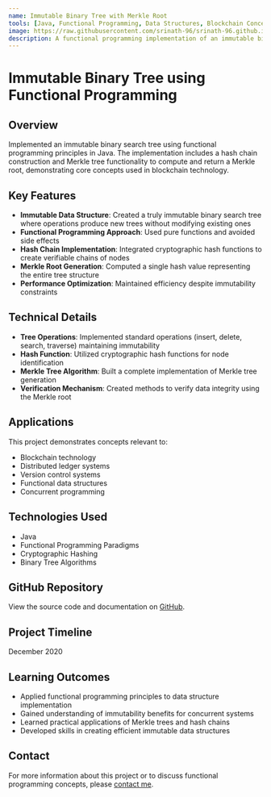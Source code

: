 ```yaml
---
name: Immutable Binary Tree with Merkle Root
tools: [Java, Functional Programming, Data Structures, Blockchain Concepts]
image: https://raw.githubusercontent.com/srinath-96/srinath-96.github.io/main/assets/binary-tree.jpg
description: A functional programming implementation of an immutable binary search tree with hash chain and Merkle root generation
---
```


# Immutable Binary Tree using Functional Programming

## Overview
Implemented an immutable binary search tree using functional programming principles in Java. The implementation includes a hash chain construction and Merkle tree functionality to compute and return a Merkle root, demonstrating core concepts used in blockchain technology.

## Key Features
- **Immutable Data Structure**: Created a truly immutable binary search tree where operations produce new trees without modifying existing ones
- **Functional Programming Approach**: Used pure functions and avoided side effects
- **Hash Chain Implementation**: Integrated cryptographic hash functions to create verifiable chains of nodes
- **Merkle Root Generation**: Computed a single hash value representing the entire tree structure
- **Performance Optimization**: Maintained efficiency despite immutability constraints

## Technical Details
- **Tree Operations**: Implemented standard operations (insert, delete, search, traverse) maintaining immutability
- **Hash Function**: Utilized cryptographic hash functions for node identification
- **Merkle Tree Algorithm**: Built a complete implementation of Merkle tree generation
- **Verification Mechanism**: Created methods to verify data integrity using the Merkle root

## Applications
This project demonstrates concepts relevant to:
- Blockchain technology
- Distributed ledger systems
- Version control systems
- Functional data structures
- Concurrent programming

## Technologies Used
- Java
- Functional Programming Paradigms
- Cryptographic Hashing
- Binary Tree Algorithms

## GitHub Repository
View the source code and documentation on [GitHub](https://github.com/srinath-96/Immutable-Binary-tree-using-Functional-Programming).

## Project Timeline
December 2020

## Learning Outcomes
- Applied functional programming principles to data structure implementation
- Gained understanding of immutability benefits for concurrent systems
- Learned practical applications of Merkle trees and hash chains
- Developed skills in creating efficient immutable data structures

## Contact
For more information about this project or to discuss functional programming concepts, please [contact me](mailto:srinathmurali2015@gmail.com).